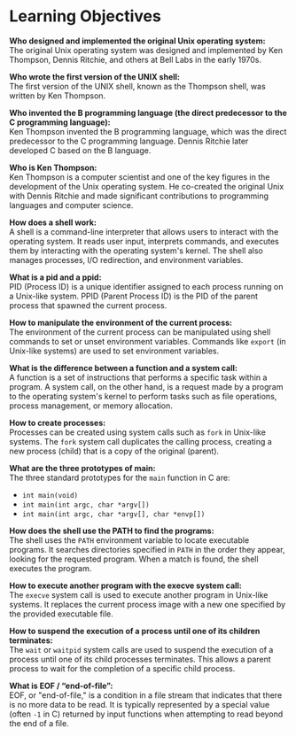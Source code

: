 # Learning Objectives

**Who designed and implemented the original Unix operating system:**<br>
The original Unix operating system was designed and implemented by Ken Thompson, Dennis Ritchie, and others at Bell Labs in the early 1970s.

**Who wrote the first version of the UNIX shell:** <br>
The first version of the UNIX shell, known as the Thompson shell, was written by Ken Thompson.

**Who invented the B programming language (the direct predecessor to the C programming language):**<br>
Ken Thompson invented the B programming language, which was the direct predecessor to the C programming language. Dennis Ritchie later developed C based on the B language.

**Who is Ken Thompson:**<br>
Ken Thompson is a computer scientist and one of the key figures in the development of the Unix operating system. He co-created the original Unix with Dennis Ritchie and made significant contributions to programming languages and computer science.

**How does a shell work:**<br>
A shell is a command-line interpreter that allows users to interact with the operating system. It reads user input, interprets commands, and executes them by interacting with the operating system's kernel. The shell also manages processes, I/O redirection, and environment variables.

**What is a pid and a ppid:**<br>
PID (Process ID) is a unique identifier assigned to each process running on a Unix-like system. PPID (Parent Process ID) is the PID of the parent process that spawned the current process.

**How to manipulate the environment of the current process:**<br>
The environment of the current process can be manipulated using shell commands to set or unset environment variables. Commands like `export` (in Unix-like systems) are used to set environment variables.

**What is the difference between a function and a system call:**<br>
A function is a set of instructions that performs a specific task within a program. A system call, on the other hand, is a request made by a program to the operating system's kernel to perform tasks such as file operations, process management, or memory allocation.

**How to create processes:**<br>
Processes can be created using system calls such as `fork` in Unix-like systems. The `fork` system call duplicates the calling process, creating a new process (child) that is a copy of the original (parent).

**What are the three prototypes of main:**<br>
The three standard prototypes for the `main` function in C are:
- `int main(void)`
- `int main(int argc, char *argv[])`
- `int main(int argc, char *argv[], char *envp[])`

**How does the shell use the PATH to find the programs:**<br>
The shell uses the `PATH` environment variable to locate executable programs. It searches directories specified in `PATH` in the order they appear, looking for the requested program. When a match is found, the shell executes the program.

**How to execute another program with the execve system call:**<br>
The `execve` system call is used to execute another program in Unix-like systems. It replaces the current process image with a new one specified by the provided executable file.

**How to suspend the execution of a process until one of its children terminates:**<br>
The `wait` or `waitpid` system calls are used to suspend the execution of a process until one of its child processes terminates. This allows a parent process to wait for the completion of a specific child process.

**What is EOF / “end-of-file”:**<br>
EOF, or "end-of-file," is a condition in a file stream that indicates that there is no more data to be read. It is typically represented by a special value (often `-1` in C) returned by input functions when attempting to read beyond the end of a file.

